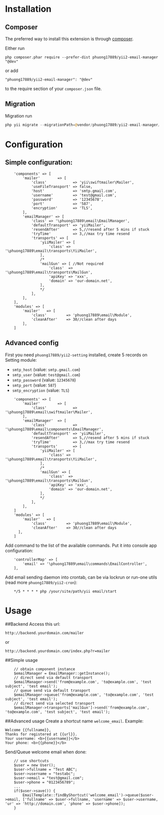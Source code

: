 # Installation #

## Composer ##
The preferred way to install this extension is through [composer](http://getcomposer.org/download/).

Either run

```
php composer.phar require --prefer-dist phuong17889/yii2-email-manager "@dev"
```

or add

```
"phuong17889/yii2-email-manager": "@dev"
```

to the require section of your `composer.json` file.

## Migration ##

Migration run

```php
php yii migrate --migrationPath=@vendor/phuong17889/yii2-email-manager/src/migrations
```

# Configuration #

## Simple configuration:
```
    'components' => [
        'mailer'        => [
            'class'            => 'yii\swiftmailer\Mailer',
            'useFileTransport' => false,
            'host'             => 'smtp.gmail.com',
            'username'         => 'test@gmail.com',
            'password'         => '12345678',
            'port'             => '587',
            'encryption'       => 'TLS',
        ],
        'emailManager' => [
            'class' => '\phuong17889\email\EmailManager',
            'defaultTransport' => 'yiiMailer',
            'resendAfter'      => 5,//resend after 5 mins if stuck
            'tryTime'          => 3,//max try time resend
            'transports' => [
                'yiiMailer' => [
                    'class' => '\phuong17889\email\transports\YiiMailer',
                ],
                /*
                'mailGun' => [ //Not required
                    'class'  => '\phuong17889\email\transports\MailGun',
                    'apiKey' => 'xxx',
                    'domain' => 'our-domain.net',
                ],
                */
            ],
        ],
    ],
    'modules' => [
        'mailer'   => [
            'class'         => 'phuong17889\email\Module',
            'cleanAfter'    => 30//clean after days
        ],
    ]
```
## Advanced config
First you need `phuong17889/yii2-setting` installed, create 5 records on Setting module:
* `smtp_host` (value: `smtp.gmail.com`)
* `smtp_user` (value: `test@gmail.com`)
* `smtp_password` (value: `12345678`)
* `smtp_port` (value: `587`)
* `smtp_encryption` (value: `TLS`)

```
    'components' => [
        'mailer'        => [
            'class'            => '\phuong17889\email\swiftmailer\Mailer',
        ],
        'emailManager'  => [
            'class'            => '\phuong17889\email\components\EmailManager',
            'defaultTransport' => 'yiiMailer',
            'resendAfter'      => 5,//resend after 5 mins if stuck
            'tryTime'          => 3,//max try time resend
            'transports'       => [
                'yiiMailer' => [
                    'class' => '\phuong17889\email\transports\YiiMailer',
                ],
                /*
                'mailGun' => [
                    'class'  => '\phuong17889\email\transports\MailGun',
                    'apiKey' => 'xxx',
                    'domain' => 'our-domain.net',
                ],
                */
            ],
        ],
    ]
    'modules' => [
        'mailer'   => [
            'class'         => 'phuong17889\email\Module',
            'cleanAfter'    => 30//clean after days
      ],
    ]
```
Add command to the list of the available commands. Put it into console app configuration:
```
    'controllerMap' => [
        'email' => '\phuong17889\email\commands\EmailController',
    ],
```
Add email sending daemon into crontab, can be via lockrun or run-one utils (read more `phuong17889/yii2-cron`):
```
    */5 * * * * php /your/site/path/yii email/start
```
# Usage
##Backend
Access this url:
```
http://backend.yourdomain.com/mailer
```
or
```
http://backend.yourdomain.com/index.php?r=mailer
```
##Simple usage
```
    // obtain component instance
    $emailManager = EmailManager::getInstance();
    // direct send via default transport
    $emailManager->send('from@example.com', 'to@example.com', 'test subject', 'test email');
    // queue send via default transport
    $emailManager->queue('from@example.com', 'to@example.com', 'test subject', 'test email');
    // direct send via selected transport
    $emailManager->transports['mailGun']->send('from@example.com', 'to@example.com', 'test subject', 'test email');
```
##Advanced usage
Create a shortcut name `welcome_email`. Example: 
```$xslt
Welcome {{fullname}},
Thanks for registered at {{url}}.
Your username: <b>{{username}}</b>
Your phone: <b>{{phone}}</b>
```
Send/Queue welcome email when done:
```    
    // use shortcuts
    $user = new User();
    $user->fullname = "Test ABC";
    $user->username = "testabc";
    $user->email = "test@gmail.com";
    $user->phone = "0123456789";
    ...
    if($user->save()) {
        EmailTemplate::findByShortcut('welcome_email')->queue($user->email, ['fullname' => $user->fullname, 'username' => $user->username, 'ur' => 'http://domain.com', 'phone' => $user->phone]);
    }
```
